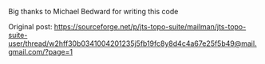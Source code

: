 Big thanks to Michael Bedward for writing this code

Original post:
https://sourceforge.net/p/jts-topo-suite/mailman/jts-topo-suite-user/thread/w2hff30b0341004201235j5fb19fc8y8d4c4a67e25f5b49@mail.gmail.com/?page=1